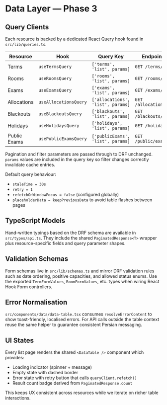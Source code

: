 # Data Layer — Phase 3

## Query Clients

Each resource is backed by a dedicated React Query hook found in `src/lib/queries.ts`.

| Resource     | Hook                  | Query Key                         | Endpoint             |
| ------------ | --------------------- | --------------------------------- | -------------------- |
| Terms        | `useTermsQuery`       | `['terms', 'list', params]`       | `GET /terms/`        |
| Rooms        | `useRoomsQuery`       | `['rooms', 'list', params]`       | `GET /rooms/`        |
| Exams        | `useExamsQuery`       | `['exams', 'list', params]`       | `GET /exams/`        |
| Allocations  | `useAllocationsQuery` | `['allocations', 'list', params]` | `GET /allocations/`  |
| Blackouts    | `useBlackoutsQuery`   | `['blackouts', 'list', params]`   | `GET /blackouts/`    |
| Holidays     | `useHolidaysQuery`    | `['holidays', 'list', params]`    | `GET /holidays/`     |
| Public Exams | `usePublicExamsQuery` | `['publicExams', 'list', params]` | `GET /public/exams/` |

Pagination and filter parameters are passed through to DRF unchanged. `params` values are included in the query key so filter changes correctly invalidate cache entries.

Default query behaviour:

- `staleTime = 30s`
- `retry = 1`
- `refetchOnWindowFocus = false` (configured globally)
- `placeholderData = keepPreviousData` to avoid table flashes between pages

## TypeScript Models

Hand-written typings based on the DRF schema are available in `src/types/api.ts`. They include the shared `PaginatedResponse<T>` wrapper plus resource-specific fields and query parameter shapes.

## Validation Schemas

Form schemas live in `src/lib/schemas.ts` and mirror DRF validation rules such as date ordering, positive capacities, and allowed status enums. Use the exported `TermFormValues`, `RoomFormValues`, etc. types when wiring React Hook Form controllers.

## Error Normalisation

`src/components/data/data-table.tsx` consumes `resolveErrorContent` to show toast-friendly, localised errors. For API calls outside the table context reuse the same helper to guarantee consistent Persian messaging.

## UI States

Every list page renders the shared `<DataTable />` component which provides:

- Loading indicator (spinner + message)
- Empty state with dashed border
- Error state with retry button that calls `queryClient.refetch()`
- Result count badge derived from `PaginatedResponse.count`

This keeps UX consistent across resources while we iterate on richer table interactions.
